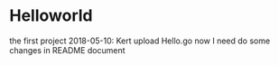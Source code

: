 # Helloworld
the first project
2018-05-10: Kert upload Hello.go
now I need do some changes in README document
